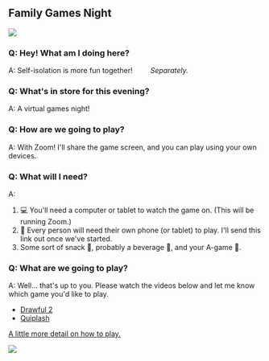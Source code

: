 ## Family Games Night

![](https://media.giphy.com/media/WOIGpnJ3ye445BUQl4/giphy-downsized.gif)

### Q: Hey! What am I doing here?
A: Self-isolation is more fun together! &nbsp;&nbsp;&nbsp;&nbsp;&nbsp;&nbsp;&nbsp; _Separately._

### Q: What's in store for this evening?
A: A virtual games night!

### Q: How are we going to play?
A: With Zoom! I'll share the game screen, and you can play using your own devices.

### Q: What will I need?
A:
  1. 💻 You'll need a computer or tablet to watch the game on. (This will be running Zoom.)
  2. 📱 Every person will need their own phone (or tablet) to play. I'll send this link out once we've started.
  3. Some sort of snack 🍫, probably a beverage 🍷, and your A-game 💪.

### Q: What are we going to play?
A: Well... that's up to you. Please watch the videos below and let me know which game you'd like to play.
  - [Drawful 2](https://www.jackboxgames.com/drawful-two/)
  - [Quiplash](https://www.jackboxgames.com/quiplash/)

[A little more detail on how to play.](https://www.jackboxgames.com/how-to-play/)

![](https://media.giphy.com/media/C9KIdIjHy2Eko/giphy-downsized.gif)
